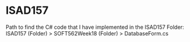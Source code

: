 # ISAD157

Path to find the C# code that I have implemented in the ISAD157 Folder:
ISAD157 (Folder) > SOFT562Week18 (Folder) > DatabaseForm.cs  
